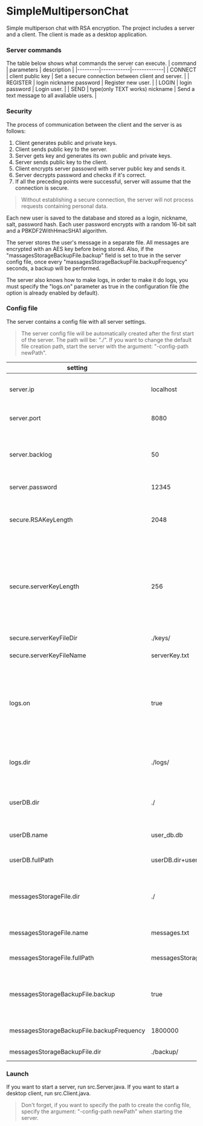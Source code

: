 # SimpleMultipersonChat
Simple multiperson chat with RSA encryption.
The project includes a server and a client. The client is made as a desktop application.

### Server commands
The table below shows what commands the server can execute.
| command | parameters | description |
|---------|------------|-------------|
| CONNECT | client public key | Set a secure connection between client and server. |
| REGISTER | login nickname password | Register new user. |
| LOGIN | login password | Login user. |
| SEND | type(only TEXT works) nickname | Send a text message to all avaliable users. |

### Security
The process of communication between the client and the server is as follows:
1. Client generates public and private keys.
2. Client sends public key to the server.
3. Server gets key and generates its own public and private keys.
4. Server sends public key to the client.
5. Client encrypts server passowrd with server public key and sends it.
6. Server decrypts password and checks if it's correct.
7. If all the preceding points were successful, server will assume that the connection is secure.

> Without establishing a secure connection, the server will not process requests containing personal data.

Each new user is saved to the database and stored as a login, nickname, salt, password hash.
Each user password encrypts with a random 16-bit salt and a PBKDF2WithHmacSHA1 algorithm.

The server stores the user's message in a separate file. All messages are encrypted with an AES key before being stored. Also, if the "massagesStorageBackupFile.backup" field is set to true in the server config file, once every "massagesStorageBackupFile.backupFrequency" seconds, a backup will be performed.

The server also knows how to make logs, in order to make it do logs, you must specify the "logs.on" parameter as true in the configuration file (the option is already enabled by default).

### Config file
The server contains a config file with all server settings.

> The server config file will be automatically created after the first start of the server. The path will be: "./". If you want to change the default file creation path, start the server with the argument: "-config-path newPath".

| setting | default value | description |
|---------|---------------|-------------|
| server.ip | localhost | IP address where the server will run. |
| server.port | 8080 | Port where server will run. |
| server.backlog | 50 | Max number of clients waiting for accepting connection. |
| server.password | 12345 | Server password. |
| secure.RSAKeyLength | 2048 | This setting affects the length of the private and public keys. |
| secure.serverKeyLength | 256 | This setting affects the length of AES key by which the server encrypts client messages before storing. |
| secure.serverKeyFileDir | ./keys/ | AES key storage dir. |
| secure.serverKeyFileName | serverKey.txt | AES key file name. |
| logs.on | true | If true, server creates a new log file every time when it starts, then logs all server actions. |
| logs.dir | ./logs/ | Directory where all server logs will be stored. |
| userDB.dir | ./ | Directory where user database will be stored. |
| userDB.name | user_db.db | The name of user database. |
| userDB.fullPath | userDB.dir+userDB.name | Full user database path. |
| messagesStorageFile.dir | ./ | Directory where client messages will be stored. |
| messagesStorageFile.name | messages.txt | Client messages file name. |
| messagesStorageFile.fullPath | messagesStorageFile.dir+messagesStorageFile.name | Full client messages file path. |
| messagesStorageBackupFile.backup | true | If true, server creates client messages backup. |
| messagesStorageBackupFile.backupFrequency | 1800000 | Backup freequency in ms. |
| messagesStorageBackupFile.dir | ./backup/ | Backup files dir. |

### Launch
If you want to start a server, run src.Server.java.
If you want to start a desktop client, run src.Client.java.

> Don't forget, if you want to specify the path to create the config file, specify the argument: "-config-path newPath" when starting the server.
